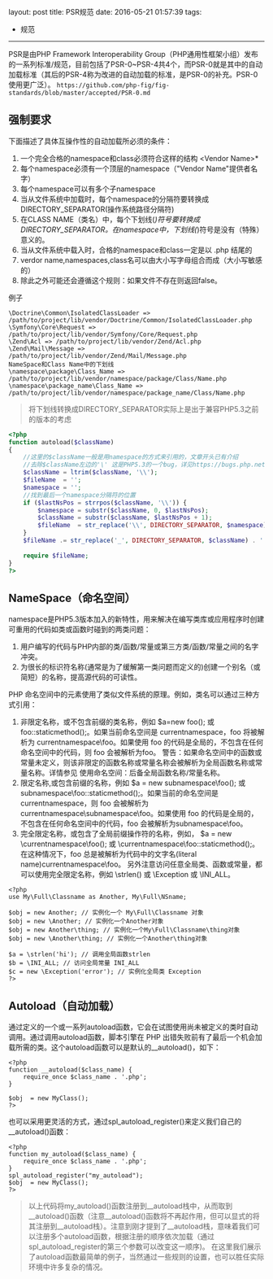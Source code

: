 layout: post
title: PSR规范
date: 2016-05-21 01:57:39
tags:
- 规范
---
PSR是由PHP Framework Interoperability Group（PHP通用性框架小组）发布的一系列标准/规范，目前包括了PSR-0~PSR-4共4个，而PSR-0就是其中的自动加载标准（其后的PSR-4称为改进的自动加载的标准，是PSR-0的补充。PSR-0使用更广泛）。
`https://github.com/php-fig/fig-standards/blob/master/accepted/PSR-0.md`

## 强制要求
下面描述了具体互操作性的自动加载所必须的条件：

1. 一个完全合格的namespace和class必须符合这样的结构 \<Vendor Name><Namespace>*<Class Name>
2. 每个namespace必须有一个顶层的namespace（"Vendor Name"提供者名字）
3. 每个namespace可以有多个子namespace
4. 当从文件系统中加载时，每个namespace的分隔符要转换成 DIRECTORY_SEPARATOR(操作系统路径分隔符)
5. 在CLASS NAME（类名）中，每个下划线(_)符号要转换成DIRECTORY_SEPARATOR。在namespace中，下划线(_)符号是没有（特殊）意义的。
6. 当从文件系统中载入时，合格的namespace和class一定是以 .php 结尾的
7. verdor name,namespaces,class名可以由大小写字母组合而成（大小写敏感的）
8. 除此之外可能还会遵循这个规则：如果文件不存在则返回false。

例子
```
\Doctrine\Common\IsolatedClassLoader => /path/to/project/lib/vendor/Doctrine/Common/IsolatedClassLoader.php
\Symfony\Core\Request => /path/to/project/lib/vendor/Symfony/Core/Request.php
\Zend\Acl => /path/to/project/lib/vendor/Zend/Acl.php
\Zend\Mail\Message => /path/to/project/lib/vendor/Zend/Mail/Message.php
NameSpace和Class Name中的下划线
\namespace\package\Class_Name => /path/to/project/lib/vendor/namespace/package/Class/Name.php
\namespace\package_name\Class_Name => /path/to/project/lib/vendor/namespace/package_name/Class/Name.php
```

>将下划线转换成DIRECTORY_SEPARATOR实际上是出于兼容PHP5.3之前的版本的考虑

```php
<?php  
function autoload($className)  
{  
    //这里的$className一般是用namespace的方式来引用的，文章开头已有介绍  
    //去除$className左边的'\' 这是PHP5.3的一个bug，详见https://bugs.php.net/50731  
    $className = ltrim($className, '\\');  
    $fileName  = '';  
    $namespace = '';  
    //找到最后一个namespace分隔符的位置  
    if ($lastNsPos = strrpos($className, '\\')) {  
        $namespace = substr($className, 0, $lastNsPos);  
        $className = substr($className, $lastNsPos + 1);  
        $fileName  = str_replace('\\', DIRECTORY_SEPARATOR, $namespace) . DIRECTORY_SEPARATOR;  
    }  
    $fileName .= str_replace('_', DIRECTORY_SEPARATOR, $className) . '.php';  
  
    require $fileName;  
} 
?>
```

## NameSpace（命名空间）
namespace是PHP5.3版本加入的新特性，用来解决在编写类库或应用程序时创建可重用的代码如类或函数时碰到的两类问题：
1. 用户编写的代码与PHP内部的类/函数/常量或第三方类/函数/常量之间的名字冲突。
2. 为很长的标识符名称(通常是为了缓解第一类问题而定义的)创建一个别名（或简短）的名称，提高源代码的可读性。


PHP 命名空间中的元素使用了类似文件系统的原理。例如，类名可以通过三种方式引用：

1. 非限定名称，或不包含前缀的类名称，例如 $a=new foo(); 或 foo::staticmethod();。如果当前命名空间是 currentnamespace，foo 将被解析为 currentnamespace\foo。如果使用 foo 的代码是全局的，不包含在任何命名空间中的代码，则 foo 会被解析为foo。 警告：如果命名空间中的函数或常量未定义，则该非限定的函数名称或常量名称会被解析为全局函数名称或常量名称。详情参见 使用命名空间：后备全局函数名称/常量名称。
2. 限定名称,或包含前缀的名称，例如 $a = new subnamespace\foo(); 或 subnamespace\foo::staticmethod();。如果当前的命名空间是 currentnamespace，则 foo 会被解析为 currentnamespace\subnamespace\foo。如果使用 foo 的代码是全局的，不包含在任何命名空间中的代码，foo 会被解析为subnamespace\foo。
3. 完全限定名称，或包含了全局前缀操作符的名称，例如， $a = new \currentnamespace\foo(); 或 \currentnamespace\foo::staticmethod();。在这种情况下，foo 总是被解析为代码中的文字名(literal name)currentnamespace\foo。
另外注意访问任意全局类、函数或常量，都可以使用完全限定名称，例如 \strlen() 或 \Exception 或 \INI_ALL。

```
<?php  
use My\Full\Classname as Another, My\Full\NSname;  
  
$obj = new Another; // 实例化一个 My\Full\Classname 对象  
$obj = new \Another; // 实例化一个Another对象  
$obj = new Another\thing; // 实例化一个My\Full\Classname\thing对象  
$obj = new \Another\thing; // 实例化一个Another\thing对象  
  
$a = \strlen('hi'); // 调用全局函数strlen  
$b = \INI_ALL; // 访问全局常量 INI_ALL  
$c = new \Exception('error'); // 实例化全局类 Exception  
?> 
```

## Autoload（自动加载）
通过定义的一个或一系列autoload函数，它会在试图使用尚未被定义的类时自动调用。通过调用autoload函数，脚本引擎在 PHP 出错失败前有了最后一个机会加载所需的类。这个autoload函数可以是默认的__autoload()，如下：

```
<?php  
function __autoload($class_name) {  
    require_once $class_name . '.php';  
}  
  
$obj  = new MyClass();  
?>
```

也可以采用更灵活的方式，通过spl_autoload_register()来定义我们自己的__autoload()函数：
```
<?php  
function my_autoload($class_name) {  
    require_once $class_name . '.php';  
}  
spl_autoload_register("my_autoload");  
$obj  = new MyClass(); 
?>
```

>以上代码将my_autoload()函数注册到__autoload栈中，从而取到__autoload()函数（注意__autoload()函数将不再起作用，但可以显式的将其注册到__autoload栈）。注意到刚才提到了__autoload栈，意味着我们可以注册多个autoload函数，根据注册的顺序依次加载（通过spl_autoload_register的第三个参数可以改变这一顺序)。
在这里我们展示了autoload函数最简单的例子，当然通过一些规则的设置，也可以胜任实际环境中许多复杂的情况。

